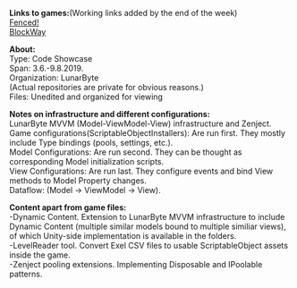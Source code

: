 **Links to games:**(Working links added by the end of the week) <br/> 
[Fenced!]()<br/>
[BlockWay]()<br/>

**About:**<br/>
Type: Code Showcase<br/>
Span: 3.6.-9.8.2019.<br/>
Organization: LunarByte<br/>
(Actual repositories are private for obvious reasons.)<br/>
Files: Unedited and organized for viewing

**Notes on infrastructure and different configurations:**<br/>
LunarByte MVVM (Model-ViewModel-View) infrastructure and Zenject.<br/>
Game configurations(ScriptableObjectInstallers): Are run first. They mostly include Type bindings (pools, settings, etc.).<br/>
Model Configurations: Are run second. They can be thought as corresponding Model initialization scripts.<br/>
View Configurations: Are run last. They configure events and bind View methods to Model Property changes. <br/>
Dataflow: (Model -> ViewModel -> View).<br/>

**Content apart from game files:**<br/>
-Dynamic Content. Extension to LunarByte MVVM infrastructure to include Dynamic Content (multiple similar models bound to multiple similiar views), of which Unity-side implementation is available in the folders.<br/>
-LevelReader tool. Convert Exel CSV files to usable ScriptableObject assets inside the game.<br/>
-Zenject pooling extensions. Implementing Disposable and IPoolable patterns.<br/>

